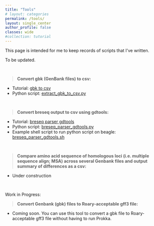 ```yaml
---
title: "Tools"
# layout: categories
permalink: /tools/
layout: single_center
author_profile: false
classes: wide
#collection: tutorial
---
```


This page is intended for me to keep records of scripts that I've written.

To be updated.

<br>

> **Convert gbk (GenBank files) to csv:**
- Tutorial: [gbk to csv](/tutorials/gbk_to_csv)
- Python script: [extract_gbk_to_csv.py](https://github.com/NanamiKubota/NanamiKubota.github.io/blob/main/scripts/extract_gbk_to_csv.py)

<br>

> **Convert breseq output to csv using gdtools:**
- Tutorial: [breseq parser gdtools](/tutorials/breseq_parser_gdtools)
- Python script: [breseq_parser_gdtools.py](https://github.com/NanamiKubota/NanamiKubota.github.io/blob/main/scripts/breseq_parser_gdtools.py)
- Example shell script to run python script on beagle: [breseq_parser_gdtools.sh](https://github.com/NanamiKubota/NanamiKubota.github.io/blob/main/scripts/breseq_parser_gdtools.sh)

<br>

> **Compare amino acid sequence of homologous loci (i.e. multiple sequence align; MSA) across several Genbank files and output summary of differences as a csv:**
- Under construction
  
<!-- - Tutorial: [Multiple Sequence Align (MSA) Genbank / Reference Sequences](/tutorials/msa_gb_ref_seq)
- Python script: [msa_comparison.py](https://github.com/NanamiKubota/NanamiKubota.github.io/blob/main/scripts/msa_comparison.py) -->

<br>

Work in Progress:

> **Convert Genbank (gbk) files to Roary-acceptable gff3 file:**
- Coming soon. You can use this tool to convert a gbk file to Roary-acceptable gff3 file without having to run Prokka.